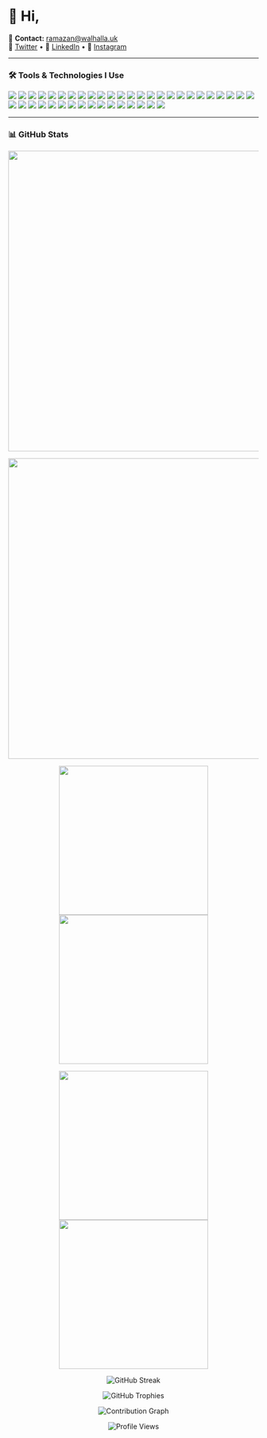 # 👋 Hi,

📧 **Contact:** ramazan@walhalla.uk  
🌟 [Twitter](https://twitter.com/ramazantaskinn) • 💼 [LinkedIn](https://www.linkedin.com/in/ramazan-taşkın-177923237) • 📸 [Instagram](https://instagram.com/ramazantaskiin)

---
### 🛠️ Tools & Technologies I Use
<p align="left"> <img src="https://img.shields.io/badge/Linux-FCC624?style=flat&logo=linux&logoColor=black" /> <img src="https://img.shields.io/badge/Debian-A81D33?style=flat&logo=debian&logoColor=white" /> <img src="https://img.shields.io/badge/Ubuntu-E95420?style=flat&logo=ubuntu&logoColor=white" /> <img src="https://img.shields.io/badge/Windows_Server-0078D6?style=flat&logo=windows&logoColor=white" /> <img src="https://img.shields.io/badge/macOS-000000?style=flat&logo=apple&logoColor=white" /> <img src="https://img.shields.io/badge/Adobe_Photoshop-31A8FF?style=flat&logo=adobe-photoshop&logoColor=white" /> <img src="https://img.shields.io/badge/Illustrator-FF9A00?style=flat&logo=adobe-illustrator&logoColor=white" /> <img src="https://img.shields.io/badge/Visual_Studio_Code-007ACC?style=flat&logo=visual-studio-code&logoColor=white" /> <img src="https://img.shields.io/badge/Dreamweaver-35FA00?style=flat&logo=adobe-dreamweaver&logoColor=white" /> <img src="https://img.shields.io/badge/XAMPP-FB7A24?style=flat&logo=xampp&logoColor=white" /> <img src="https://img.shields.io/badge/Node.js-339933?style=flat&logo=node.js&logoColor=white" /> <img src="https://img.shields.io/badge/Python-3776AB?style=flat&logo=python&logoColor=white" /> <img src="https://img.shields.io/badge/PHP-777BB4?style=flat&logo=php&logoColor=white" /> <img src="https://img.shields.io/badge/MySQL-4479A1?style=flat&logo=mysql&logoColor=white" /> <img src="https://img.shields.io/badge/SQL_Server-CC2927?style=flat&logo=microsoft-sql-server&logoColor=white" /> <img src="https://img.shields.io/badge/Microsoft_Office-D83B01?style=flat&logo=microsoft-office&logoColor=white" /> <img src="https://img.shields.io/badge/Docker-2496ED?style=flat&logo=docker&logoColor=white" /> <img src="https://img.shields.io/badge/Portainer-13BEF9?style=flat&logo=portainer&logoColor=white" /> <img src="https://img.shields.io/badge/Zabbix-EE0000?style=flat&logo=zabbix&logoColor=white" /> <img src="https://img.shields.io/badge/Grafana-F46800?style=flat&logo=grafana&logoColor=white" /> <img src="https://img.shields.io/badge/Prometheus-E6522C?style=flat&logo=prometheus&logoColor=white" /> <img src="https://img.shields.io/badge/Graylog-31363F?style=flat&logo=data:image/svg+xml;base64,PHN2ZyB3aWR0aD0iMzIiIGhlaWdodD0iMzIiIHZpZXdCb3g9IjAgMCAzMiAzMiIgZmlsbD0ibm9uZSIgdmlsZXJhZ3Vlc0JhY2tncm91bmQ9Im5vbmUiPjwvc3ZnPg==&logoColor=white" /> <img src="https://img.shields.io/badge/Nagios-000000?style=flat&logo=nagios&logoColor=white" /> <img src="https://img.shields.io/badge/CasaOS-1F4068?style=flat&logo=home-assistant&logoColor=white" /> <img src="https://img.shields.io/badge/YunoHost-FF5F57?style=flat&logo=debian&logoColor=white" /> <img src="https://img.shields.io/badge/Syncthing-007ACC?style=flat&logo=sync&logoColor=white" /> <img src="https://img.shields.io/badge/Nextcloud-0082C9?style=flat&logo=nextcloud&logoColor=white" /> <img src="https://img.shields.io/badge/VMware-607078?style=flat&logo=vmware&logoColor=white" /> <img src="https://img.shields.io/badge/VirtualBox-183A61?style=flat&logo=virtualbox&logoColor=white" /> <img src="https://img.shields.io/badge/Fortinet-EE1D23?style=flat&logo=fortinet&logoColor=white" /> <img src="https://img.shields.io/badge/pfSense-212121?style=flat&logo=pfSense&logoColor=white" /> <img src="https://img.shields.io/badge/Veeam-00B336?style=flat&logoColor=white" /> <img src="https://img.shields.io/badge/Cloudflare-F38020?style=flat&logo=cloudflare&logoColor=white" /> <img src="https://img.shields.io/badge/Wireshark-1679A7?style=flat&logo=wireshark&logoColor=white" /> <img src="https://img.shields.io/badge/FileZilla-BF0000?style=flat&logo=filezilla&logoColor=white" /> <img src="https://img.shields.io/badge/VoceChat-0099ff?style=flat&logo=wechat&logoColor=white" /> <img src="https://img.shields.io/badge/Discord_Bot-5865F2?style=flat&logo=discord&logoColor=white" /> <img src="https://img.shields.io/badge/Tailscale-0042FF?style=flat&logo=tailscale&logoColor=white" /> <img src="https://img.shields.io/badge/AltServer-5F7FFF?style=flat&logo=apple&logoColor=white" /> <img src="https://img.shields.io/badge/MX_Mail-0078D4?style=flat&logo=microsoftoutlook&logoColor=white" /> <img src="https://img.shields.io/badge/Windows_Mobile-0078D7?style=flat&logo=windows&logoColor=white" /> </p>

---

### 📊 GitHub Stats
<p align="center">
  <img src="https://github-readme-stats.vercel.app/api?username=ramazan-taskin&show_icons=true&include_all_commits=true&count_private=true&theme=shadow_red&hide_border=true" width="605" />
</p>

<p align="center">
  <img src="https://github-profile-summary-cards.vercel.app/api/cards/profile-details?username=ramazan-taskin&theme=shadow_red" width="605" />
</p>

<p align="center">
  <img src="https://github-profile-summary-cards.vercel.app/api/cards/stats?username=ramazan-taskin&theme=shadow_red" width="300" />
  <img src="https://github-profile-summary-cards.vercel.app/api/cards/productive-time?username=ramazan-taskin&theme=shadow_red&utcOffset=3" width="300" />
</p>

<p align="center">
  <img src="https://github-profile-summary-cards.vercel.app/api/cards/repos-per-language?username=ramazan-taskin&theme=shadow_red" width="300" />
  <img src="https://github-profile-summary-cards.vercel.app/api/cards/most-commit-language?username=ramazan-taskin&theme=shadow_red" width="300" />
</p>

<p align="center">
  <img src="https://github-readme-streak-stats.herokuapp.com/?user=ramazan-taskin&theme=shadow_red&hide_border=true" alt="GitHub Streak" />
</p>

<p align="center">
  <img src="https://github-profile-trophy.vercel.app/?username=ramazan-taskin&theme=shadow_red&no-frame=true&row=1&column=6" alt="GitHub Trophies" />
</p>

<p align="center">
  <img src="https://github-readme-activity-graph.vercel.app/graph?username=ramazan-taskin&theme=shadow_red" alt="Contribution Graph" />
</p>

<p align="center">
  <img src="https://komarev.com/ghpvc/?username=ramazan-taskin&label=Profile%20Views&color=0e75b6&style=flat" alt="Profile Views" />
</p>
